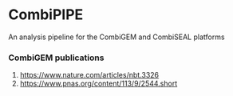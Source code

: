 # CombiPIPE
An analysis pipeline for the CombiGEM and CombiSEAL platforms
### CombiGEM publications
1. https://www.nature.com/articles/nbt.3326
2. https://www.pnas.org/content/113/9/2544.short

